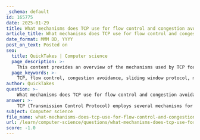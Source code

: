 ```yaml
---
_schema: default
id: 165775
date: 2025-01-29
title: What mechanisms does TCP use for flow control and congestion avoidance?
article_title: What mechanisms does TCP use for flow control and congestion avoidance?
date_format: MMM DD, YYYY
post_on_text: Posted on
seo:
  title: QuickTakes | Computer science
  page_description: >-
    This content provides an overview of the mechanisms used by TCP for flow control and congestion avoidance, detailing concepts like sliding window protocol, maximum segment size, and various congestion control algorithms.
  page_keywords: >-
    TCP, flow control, congestion avoidance, sliding window protocol, maximum segment size, acknowledgments, congestion control algorithms, slow start, congestion avoidance, fast recovery, selective acknowledgment, timeouts, retransmissions
author: QuickTakes
question: >-
    What mechanisms does TCP use for flow control and congestion avoidance?
answer: >-
    TCP (Transmission Control Protocol) employs several mechanisms for flow control and congestion avoidance to ensure reliable data transmission and efficient use of network resources. Here’s a detailed overview of these mechanisms:\n\n### Flow Control Mechanisms\n\n1. **Sliding Window Protocol**: \n   - TCP uses a sliding window mechanism to manage the flow of data between the sender and receiver. The window size indicates the amount of data that can be sent before needing an acknowledgment from the receiver. This helps prevent the sender from overwhelming the receiver with too much data at once.\n   - The window size can dynamically adjust based on the receiver's capacity to process incoming data, allowing for efficient data transfer.\n\n2. **Maximum Segment Size (MSS)**:\n   - MSS defines the largest segment of data that TCP can send in a single packet. It is determined by the maximum transmission unit (MTU) of the underlying network minus the TCP and IP header sizes. For example, a common MSS is 1460 bytes when using IPv4, calculated as 1500 (MTU) - 40 (20 bytes for the IPv4 header and 20 bytes for the TCP header).\n   - By adhering to the MSS, TCP ensures that segments are not too large for the network to handle, which helps in maintaining flow control.\n\n3. **Acknowledgments (ACKs)**:\n   - TCP requires the receiver to send acknowledgment messages back to the sender for received segments. If the sender does not receive an ACK within a specified time, it will retransmit the segment, ensuring that data is not lost and that the flow of data is managed effectively.\n\n### Congestion Avoidance Mechanisms\n\n1. **Congestion Control Algorithms**:\n   - TCP implements various algorithms to detect and respond to network congestion. Key algorithms include:\n     - **Slow Start**: This algorithm gradually increases the transmission rate until it detects packet loss, allowing TCP to probe the network capacity.\n     - **Congestion Avoidance**: Once the network is deemed stable, TCP transitions to a congestion avoidance phase where it increases the transmission rate more conservatively to avoid overwhelming the network.\n     - **Fast Recovery**: After detecting packet loss, TCP can quickly reduce the transmission rate and then recover without returning to the slow start phase, allowing for more efficient recovery from congestion.\n\n2. **Selective Acknowledgment (SACK)**:\n   - SACK is an optional feature that allows the receiver to inform the sender about all segments that have been received successfully, including non-contiguous segments. This helps the sender retransmit only the missing segments rather than all segments after a loss, improving efficiency and reducing unnecessary retransmissions.\n\n3. **Timeouts and Retransmissions**:\n   - TCP uses timers to manage retransmissions. If a segment is not acknowledged within a certain timeframe, it is retransmitted. This mechanism helps to adapt to changing network conditions and avoid congestion.\n\n### Summary\n\nIn summary, TCP employs a combination of flow control mechanisms, such as the sliding window protocol and maximum segment size, along with congestion avoidance techniques, including slow start, congestion avoidance algorithms, and selective acknowledgment. These mechanisms work together to ensure reliable data transmission while adapting to the current state of the network, thus maintaining optimal performance and preventing congestion.
subject: Computer science
file_name: what-mechanisms-does-tcp-use-for-flow-control-and-congestion-avoidance.md
url: /learn/computer-science/questions/what-mechanisms-does-tcp-use-for-flow-control-and-congestion-avoidance
score: -1.0
---
```


&nbsp;